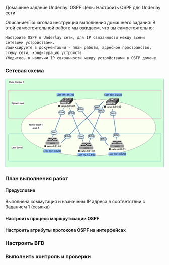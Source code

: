 Домашнее задание
Underlay. OSPF
Цель:
Настроить OSPF для Underlay сети

Описание/Пошаговая инструкция выполнения домашнего задания:
В этой самостоятельной работе мы ожидаем, что вы самостоятельно:

    Настроите OSPF в Underlay сети, для IP связанности между всеми сетевыми устройствами.
    Зафиксируете в документации - план работы, адресное пространство, схему сети, конфигурацию устройств
    Убедитесь в наличии IP связанности между устройствами в OSFP домене

###  Сетевая схема
  ![](nettopology.png)  


### План выполнения работ
#### Предусловие
Выполнена коммутация и назначены IP адреса в соответствии с Заданием 1 (ссылка)

####  Настроить процесс маршрутизации OSPF

#### Настроить атрибуты протокола OSPF на интерфейсах

### Настроить BFD

### Выполнить контроль и проверки
